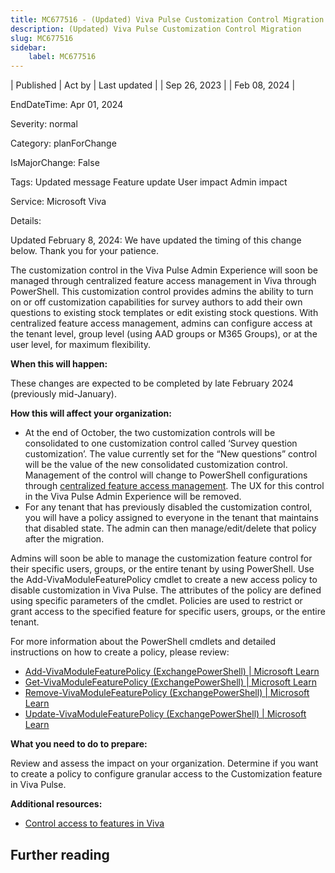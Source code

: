 ```yaml
---
title: MC677516 - (Updated) Viva Pulse Customization Control Migration
description: (Updated) Viva Pulse Customization Control Migration
slug: MC677516
sidebar:
    label: MC677516
---
```



| Published | Act by | Last updated |
| Sep 26, 2023 |  | Feb 08, 2024 |

EndDateTime: Apr 01, 2024

Severity: normal

Category: planForChange

IsMajorChange: False

Tags: Updated message Feature update User impact Admin impact

Service: Microsoft Viva

Details: 

<p style="">Updated February 8, 2024: We have updated the timing of this change below. Thank you for your patience.</p><p style="">The customization control in the Viva Pulse Admin Experience will soon be managed through centralized feature access management in Viva through PowerShell. This customization control provides admins the ability to turn on or off customization capabilities for survey authors to add their own questions to existing stock templates or edit existing stock questions. With centralized feature access management, admins can configure access at the tenant level, group level (using AAD groups or M365 Groups), or at the user level, for maximum flexibility.&nbsp;<br></p>
<p><b>When this will happen:</b></p>

<p>These changes are expected to be completed by late February 2024 (previously mid-January).&nbsp;</p>

<p><b>How this will affect your organization:</b></p><ul><li>At the end of October, the two customization controls will be consolidated to one customization control called ‘Survey question customization’. The value currently set for the “New questions” control will be the value of the new consolidated customization control. Management of the control will change to PowerShell configurations through <a href="https://go.microsoft.com/fwlink/p/?linkid=2245618" target="_blank">centralized feature access management</a>. The UX for this control in the Viva Pulse Admin Experience will be removed. 
</li><li>For any tenant that has previously disabled the customization control, you will have a policy assigned to everyone in the tenant that maintains that disabled state. The admin can then manage/edit/delete that policy after the migration. 
</li></ul><p>Admins will soon be able to manage the customization feature control for their specific users, groups, or the entire tenant by using PowerShell. Use the Add-VivaModuleFeaturePolicy cmdlet to create a new access policy to disable customization in Viva Pulse. The attributes of the policy are defined using specific parameters of the cmdlet. Policies are used to restrict or grant access to the specified feature for specific users, groups, or the entire tenant.
</p><p>For more information about the PowerShell cmdlets and detailed instructions on how to create a policy, please review: 
</p><ul><li><a href="https://learn.microsoft.com/en-us/powershell/module/exchange/add-vivamodulefeaturepolicy?view=exchange-ps" target="_blank">Add-VivaModuleFeaturePolicy (ExchangePowerShell) | Microsoft Learn</a></li><li><a href="https://learn.microsoft.com/en-us/powershell/module/exchange/get-vivamodulefeaturepolicy?view=exchange-ps" target="_blank">Get-VivaModuleFeaturePolicy (ExchangePowerShell) | Microsoft Learn</a></li><li><a href="https://learn.microsoft.com/en-us/powershell/module/exchange/remove-vivamodulefeaturepolicy?view=exchange-ps" target="_blank">Remove-VivaModuleFeaturePolicy (ExchangePowerShell) | Microsoft Learn</a></li><li><a href="https://learn.microsoft.com/en-us/powershell/module/exchange/update-vivamodulefeaturepolicy?view=exchange-ps" target="_blank">Update-VivaModuleFeaturePolicy (ExchangePowerShell) | Microsoft Learn</a></li></ul>
<p><b>What you need to do to prepare:</b></p>
<p>Review and assess the impact on your organization. Determine if you want to create a policy to configure granular access to the Customization feature in Viva Pulse.</p><p><b>Additional resources:</b></p><ul><li><a href="https://go.microsoft.com/fwlink/p/?linkid=2245618" target="_blank">Control access to features in Viva</a></li></ul>

## Further reading
